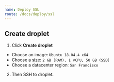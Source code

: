 ```yaml
---
name: Deploy SSL
route: /docs/deploy/ssl
---
```


## Create droplet

1. Click **Create droplet**

- Choose an image: `Ubuntu 18.04.4 x64`
- Choose a size: `2 GB (RAM), 1 vCPU, 50 GB (SSD)`
- Choose a datacenter region: `San Francisco`

2. Then SSH to droplet.
